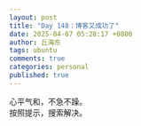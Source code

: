 ```yaml
---
layout: post
title: "Day 148：博客又成功了"
date: 2025-04-07 05:28:17 +0800
author: 丘海东 
tags: ubuntu
comments: true
categories: personal
published: true
---
```

心平气和，不急不躁。  
按照提示，搜索解决。
